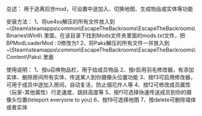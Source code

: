 总述：
用于逃离后世mod，可设置中途加入、切换地图、生成物品或实体等功能

安装方法：
1、将ue4ss解压的所有文件放入到~\Steam\steamapps\common\EscapeTheBackrooms\EscapeTheBackrooms\Binaries\Win6\  里面，在该目录下找到Mods文件夹里面的mods.txt文件，把BPModLoaderMod : 0修改为1
2、将Paks解压的所有文件一并放入到~\Steam\steamapps\common\EscapeTheBackrooms\EscapeTheBackrooms\Content\Paks\  里面

使用说明：
1、按u召唤物品栏，用于给成员物品
2、按r启用羽毛修改器，有添加实体、删除房间所有实体、传送某人到你摄像头位置功能
3、按f3可启用修改器，可用于成员中途加入房间，自动复活，防止烟花炸人等
4、按f2可修改成员属性（玩家-其他属性）行走速度、跳跃高度等
5、按f1可选择快速传送成员到你的摄像头位置(teleport everyone to you)
6、按f9可选择地图
7、按delete可删除墙体或者实体
